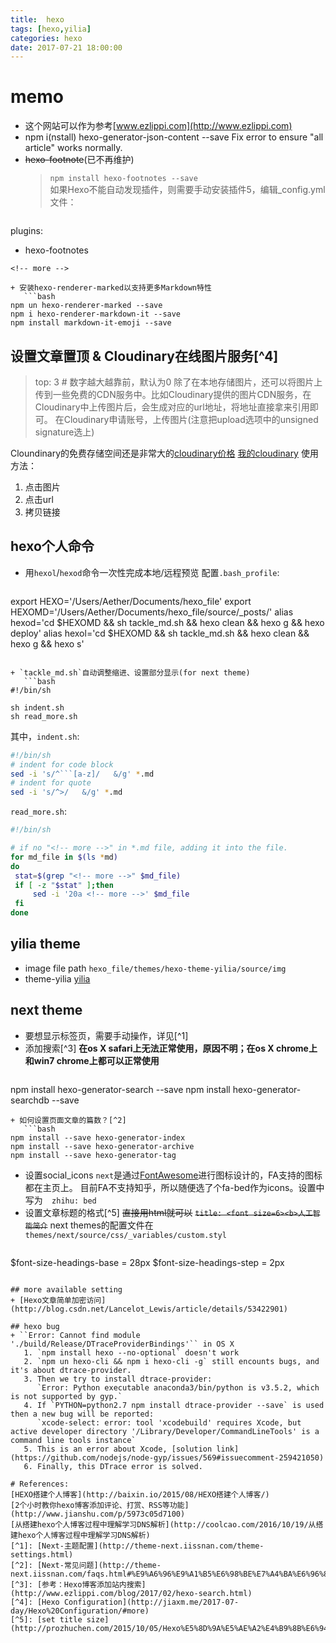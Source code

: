 ```yaml
---
title:  hexo 
tags: [hexo,yilia]
categories: hexo
date: 2017-07-21 18:00:00
---
```



# memo
+ 这个网站可以作为参考[www.ezlippi.com](http://www.ezlippi.com)
+ npm i(nstall) hexo-generator-json-content --save
Fix error to ensure "all article" works normally.
+ ~~hexo-footnote~~(已不再维护)
   >`npm install hexo-footnotes --save`   
如果Hexo不能自动发现插件，则需要手动安装插件5，编辑\_config.yml文件：   
   ```
plugins:
  - hexo-footnotes
```
<!-- more -->

+ 安装hexo-renderer-marked以支持更多Markdown特性
   ```bash
npm un hexo-renderer-marked --save
npm i hexo-renderer-markdown-it --save
npm install markdown-it-emoji --save
```
## 设置文章置顶 & Cloudinary在线图片服务[^4]
   >top: 3 # 数字越大越靠前，默认为0
   >除了在本地存储图片，还可以将图片上传到一些免费的CDN服务中。比如Cloudinary提供的图片CDN服务，在Cloudinary中上传图片后，会生成对应的url地址，将地址直接拿来引用即可。
在Cloudinary申请账号，上传图片(注意把upload选项中的unsigned signature选上)

   Cloundinary的免费存储空间还是非常大的[cloudinary价格](http://cloudinary.com/pricing)
   [我的cloudinary](https://cloudinary.com/console/media_library)
   使用方法：
   1. 点击图片
   2. 点击url
   3. 拷贝链接

## hexo个人命令
+ 用`hexol`/`hexod`命令一次性完成本地/远程预览
配置`.bash_profile`:   
   ```bash
export HEXO='/Users/Aether/Documents/hexo_file'
export HEXOMD='/Users/Aether/Documents/hexo_file/source/_posts/'
alias hexod='cd $HEXOMD && sh tackle_md.sh && hexo clean && hexo g && hexo deploy'
alias hexol='cd $HEXOMD && sh tackle_md.sh && hexo clean && hexo g && hexo s'
```

+ `tackle_md.sh`自动调整缩进、设置部分显示(for next theme)
   ```bash
#!/bin/sh

sh indent.sh
sh read_more.sh
```
   其中，`indent.sh`:
   ```bash
#!/bin/sh
# indent for code block
sed -i 's/^```[a-z]/   &/g' *.md
# indent for quote
sed -i 's/^>/   &/g' *.md
```
   `read_more.sh`:
   ```bash
#!/bin/sh

# if no "<!-- more -->" in *.md file, adding it into the file.
for md_file in $(ls *md)
do
    stat=$(grep "<!-- more -->" $md_file)
    if [ -z "$stat" ];then
        sed -i '20a <!-- more -->' $md_file
    fi
done
```

## yilia theme
+ image file path
`hexo_file/themes/hexo-theme-yilia/source/img`
+ theme-yilia
[yilia](https://github.com/litten/hexo-theme-yilia/wiki/Yilia源码目录结构及构建须知)

## next theme
+ 要想显示标签页，需要手动操作，详见[^1]
+ 添加搜索[^3]
**在os X safari上无法正常使用，原因不明；在os X chrome上和win7 chrome上都可以正常使用**
   ```bash
npm install hexo-generator-search --save
npm install hexo-generator-searchdb --save
```
+ 如何设置页面文章的篇数？[^2]
   ```bash
npm install --save hexo-generator-index
npm install --save hexo-generator-archive
npm install --save hexo-generator-tag
```

+ 设置social\_icons
`next`是通过[FontAwesome](http://fontawesome.io/cheatsheet/)进行图标设计的，FA支持的图标都在主页上。
目前FA不支持知乎，所以随便选了个fa-bed作为icons。设置中写为`  zhihu: bed`
+ 设置文章标题的格式[^5]
~~直接用html就可以~~
~~`title: <font size=6><b>人工智能简介`~~
next themes的配置文件在`themes/next/source/css/_variables/custom.styl`
   ```sh
$font-size-headings-base  = 28px
$font-size-headings-step  = 2px
```

## more available setting
+ [Hexo文章简单加密访问](http://blog.csdn.net/Lancelot_Lewis/article/details/53422901)

## hexo bug
+ ``Error: Cannot find module './build/Release/DTraceProviderBindings'`` in OS X 
   1. `npm install hexo --no-optional` doesn't work
   2. `npm un hexo-cli && npm i hexo-cli -g` still encounts bugs, and it's about dtrace-provider.
   3. Then we try to install dtrace-provider:
      `Error: Python executable anaconda3/bin/python is v3.5.2, which is not supported by gyp.`
   4. If `PYTHON=python2.7 npm install dtrace-provider --save` is used then a new bug will be reported:
      `xcode-select: error: tool 'xcodebuild' requires Xcode, but active developer directory '/Library/Developer/CommandLineTools' is a command line tools instance`
   5. This is an error about Xcode, [solution link](https://github.com/nodejs/node-gyp/issues/569#issuecomment-259421050)
   6. Finally, this DTrace error is solved.

# References:
[HEXO搭建个人博客](http://baixin.io/2015/08/HEXO搭建个人博客/)   
[2个小时教你hexo博客添加评论、打赏、RSS等功能](http://www.jianshu.com/p/5973c05d7100)   
[从搭建hexo个人博客过程中理解学习DNS解析](http://coolcao.com/2016/10/19/从搭建hexo个人博客过程中理解学习DNS解析)   
[^1]: [Next-主题配置](http://theme-next.iissnan.com/theme-settings.html)
[^2]: [Next-常见问题](http://theme-next.iissnan.com/faqs.html#%E9%A6%96%E9%A1%B5%E6%98%BE%E7%A4%BA%E6%96%87%E7%AB%A0%E6%91%98%E5%BD%95)
[^3]: [参考：Hexo博客添加站内搜索](http://www.ezlippi.com/blog/2017/02/hexo-search.html)
[^4]: [Hexo Configuration](http://jiaxm.me/2017-07-day/Hexo%20Configuration/#more)
[^5]: [set title size](http://prozhuchen.com/2015/10/05/Hexo%E5%8D%9A%E5%AE%A2%E4%B9%8B%E6%94%B9%E5%AD%97%E4%BD%93/)
